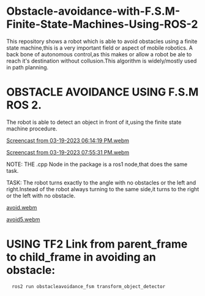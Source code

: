 # Obstacle-avoidance-with-F.S.M-Finite-State-Machines-Using-ROS-2
This repository shows a robot which is able to avoid obstacles using a finite state machine,this is a very important field or aspect of mobile robotics. A back bone of autonomous control,as this makes or allow a robot be ale to reach it's destination without collusion.This algorithm is widely/mostly used in path planning.


# OBSTACLE AVOIDANCE USING F.S.M ROS 2.
The robot is able to detect an object in front of it,using the finite state machine procedure.



[Screencast from 03-19-2023 06:14:19 PM.webm](https://user-images.githubusercontent.com/97457075/226195951-c09fc38c-e9b9-4504-93a7-262247213e6f.webm)

[Screencast from 03-19-2023 07:55:31 PM.webm](https://user-images.githubusercontent.com/97457075/226200771-dd0ef50d-85e2-4891-b23a-7a013f97dcdd.webm)

NOTE: THE .cpp Node in the package is a ros1 node,that does the same task.

TASK: The robot turns exactly to the angle with no obstacles or the left and right.Instead of the robot always turning to the same side,it turns to the right or the left with no obstacle.


[avoid.webm](https://user-images.githubusercontent.com/97457075/226737749-47f27146-1c86-4cce-8efc-7ec714f71df7.webm)



[avoid5.webm](https://user-images.githubusercontent.com/97457075/226737826-bb44243f-713a-4288-97c9-016a33cd61ca.webm)

# USING TF2 Link from parent_frame to child_frame in avoiding an obstacle:
```
  ros2 run obstacleavoidance_fsm transform_object_detector
```
